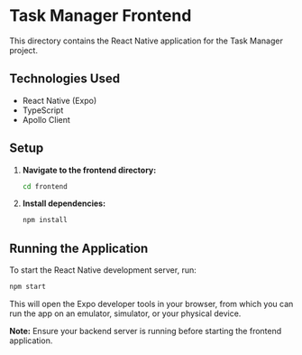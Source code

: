 # Task Manager Frontend

This directory contains the React Native application for the Task Manager project.

## Technologies Used

- React Native (Expo)
- TypeScript
- Apollo Client

## Setup

1.  **Navigate to the frontend directory:**
    ```bash
    cd frontend
    ```

2.  **Install dependencies:**
    ```bash
    npm install
    ```

## Running the Application

To start the React Native development server, run:

```bash
npm start
```

This will open the Expo developer tools in your browser, from which you can run the app on an emulator, simulator, or your physical device.

**Note:** Ensure your backend server is running before starting the frontend application.
